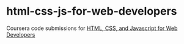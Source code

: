 # html-css-js-for-web-developers

Coursera code submissions for [HTML, CSS, and Javascript for Web Developers](https://www.coursera.org/learn/html-css-javascript-for-web-developers)